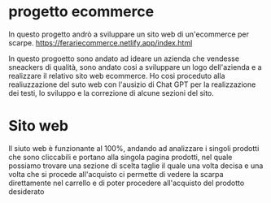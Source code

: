 # progetto ecommerce
In questo progetto andrò a sviluppare un sito web di un'ecommerce per scarpe.
https://ferariecommerce.netlify.app/index.html

In questo progoetto sono andato ad ideare un azienda che vendesse sneackers di qualità, sono andato cosi a sviluppare un logo dell'azienda e a realizzare il relativo sito web ecommerce.
Ho cosi proceduto alla realiuzzazione del suto web con l'ausizio di Chat GPT per la realizzazione dei testi, lo sviluppo e la correzione di alcune sezioni del sito.

# Sito web
Il siuto web è funzionante al 100%, andando ad analizzare i singoli prodotti che sono cliccabili e portano alla singola pagina prodotti, nel quale possiamo trovare una sezione di scelta taglie il quale una volta decisa e una volta che si procede all'acquisto ci permette di vedere la scarpa direttamente nel carrello e di poter procedere all'acquisto del prodotto desiderato
